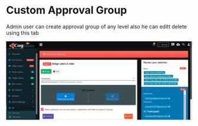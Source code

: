# Custom Approval Group

Admin user can create approval group of any level also he can editt delete using this tab

![](../../.gitbook/assets/image%20%28198%29.png)

